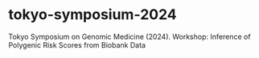 # tokyo-symposium-2024
Tokyo Symposium on Genomic Medicine (2024).  Workshop: Inference of Polygenic Risk Scores from Biobank Data
